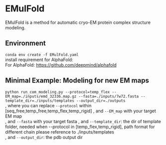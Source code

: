 # EMulFold
EMulFold is a method for automatic cryo-EM protein complex structure modeling.

## Environment
`conda env create -f EMulFold.yaml`  
install requirement for AlphaFold:  
For AlphaFold: https://github.com/deepmind/alphafold     

## Minimal Example: Modeling for new EM maps
`python run_com_modeling.py --protocol=temp_flex --EM_map=./inputs/emd_32336.map.gz --fasta=./inputs/7w72.fasta --template_dir=./inputs/templates --output_dir=./outputs`  
, where you can replace `--protocol` within [seq_free,temp_free,temp_flex,temp_rigid]
, and `--EM_map` with your target EM map  
, and `--fasta` with your target fasta
, and `--template_dir`: the dir of template folder, needed when --protocol in [temp_flex,temp_rigid], path format for different chain please reference to ./inputs/templates  
, and `--output_dir`: the pdb output dir
